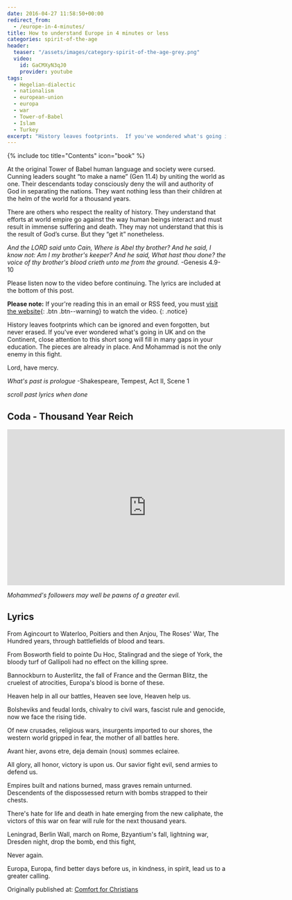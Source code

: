 ```yaml
---
date: 2016-04-27 11:58:50+00:00
redirect_from: 
  - /europe-in-4-minutes/
title: How to understand Europe in 4 minutes or less
categories: spirit-of-the-age
header:
  teaser: "/assets/images/category-spirit-of-the-age-grey.png"
  video:
    id: GaCMXyN3qJ0
    provider: youtube
tags:
  - Hegelian-dialectic
  - nationalism
  - european-union
  - europa
  - war
  - Tower-of-Babel
  - Islam
  - Turkey
excerpt: "History leaves footprints.  If you've wondered what's going in Europe, close attention to this song will fill in many gaps.  Mohammad is not the biggest enemy in this fight."
---
```

{% include toc title="Contents" icon="book" %}


At the original Tower of Babel human language and society were cursed.  Cunning leaders sought “to make a name” (Gen 11.4) by uniting the world as one.  Their descendants today consciously deny the will and authority of God in separating the nations.  They want nothing less than their children at the helm of the world for a thousand years.

There are others who respect the reality of history.  They understand that efforts at world empire go against the way human beings interact and must result in immense suffering and death.  They may not understand that this is the result of God’s curse. But they “get it” nonetheless.

_And the LORD said unto Cain, Where is Abel thy brother? And he said, I know not: Am I my brother's keeper? And he said, What hast thou done? the voice of thy brother's blood crieth unto me from the ground._ -Genesis 4.9-10


Please listen now to the video before continuing.  The lyrics are included at the bottom of this post.

**Please note:** If your're reading this in an email or RSS feed, you must [visit the website](/spirit-of-the-age/modern-european-nationalism/){: .btn .btn--warning} to watch the video.
{: .notice}






History leaves footprints which can be ignored and even forgotten, but never erased.  If you've ever wondered what's going in UK and on the Continent, close attention to this short song will fill in many gaps in your education.  The pieces are already in place.  And Mohammad is not the only enemy in this fight.

Lord, have mercy.

_What's past is prologue_ -Shakespeare, Tempest, Act II, Scene 1






_scroll past lyrics when done_







## Coda - Thousand Year Reich

<iframe width="640" height="360" src="https://www.youtube-nocookie.com/embed/LkMVOXmckOs?rel=0" frameborder="0" allowfullscreen></iframe>



_Mohammed's followers may well be pawns of a greater evil._

## Lyrics



From Agincourt to Waterloo, Poitiers and then Anjou, The Roses' War, The Hundred years, through battlefields of blood and tears.

From Bosworth field to pointe Du Hoc, Stalingrad and the siege of York, the bloody turf of Gallipoli had no effect on the killing spree.

Bannockburn to Austerlitz, the fall of France and the German Blitz, the cruelest of atrocities, Europa's blood is borne of these.

Heaven help in all our battles, Heaven see love, Heaven help us.

Bolsheviks and feudal lords, chivalry to civil wars, fascist rule and genocide, now we face the rising tide.

Of new crusades, religious wars, insurgents imported to our shores, the western world gripped in fear, the mother of all battles here.

Avant hier, avons etre, deja demain (nous) sommes eclairee.

All glory, all honor, victory is upon us. Our savior fight evil, send armies to defend us.

Empires built and nations burned, mass graves remain unturned. Descendents of the dispossessed return with bombs strapped to their chests.

There's hate for life and death in hate emerging from the new caliphate, the victors of this war on fear will rule for the next thousand years.

Leningrad, Berlin Wall, march on Rome, Bzyantium's fall, lightning war, Dresden night, drop the bomb, end this fight,

Never again.

Europa, Europa, find better days before us, in kindness, in spirit, lead us to a greater calling.


<div>Originally published at: <a href='http://www.alecsatin.com/'>Comfort for Christians</a></div>
